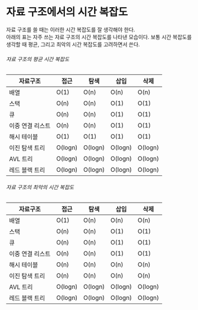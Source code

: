 # 자료 구조에서의 시간 복잡도
자료 구조를 쓸 때는 이러한 시간 복잡도를 잘 생각해야 한다.<br/>
아래의 표는 자주 쓰는 자료 구조의 시간 복잡도를 나타낸 모습이다. 보통 시간 복잡도를 생각할 때 평균, 그리고 최악의 시간 복잡도를 고려하면서 쓴다.<br/>

###### 자료 구조의 평균 시간 복잡도

|자료구조|접근|탐색|삽입|삭제|
|------|---|---|---|---|
|배열|O(1)|O(n)|O(n)|O(n)|
|스택|O(n)|O(n)|O(1)|O(1)|
|큐|O(n)|O(n)|O(1)|O(1)|
|이중 연결 리스트|O(n)|O(n)|O(1)|O(1)|
|해시 테이블|O(1)|O(1)|O(1)|O(1)|
|이진 탐색 트리|O(logn)|O(logn)|O(logn)|O(logn)|
|AVL 트리|O(logn)|O(logn)|O(logn)|O(logn)|
|레드 블랙 트리|O(logn)|O(logn)|O(logn)|O(logn)|

###### 자료 구조의 최악의 시간 복잡도

|자료구조|접근|탐색|삽입|삭제|
|------|---|---|---|---|
|배열|O(1)|O(n)|O(n)|O(n)|
|스택|O(n)|O(n)|O(1)|O(1)|
|큐|O(n)|O(n)|O(1)|O(1)|
|이중 연결 리스트|O(n)|O(n)|O(1)|O(1)|
|해시 테이블|O(n)|O(n)|O(n)|O(n)|
|이진 탐색 트리|O(n)|O(n)|O(n)|O(n)|
|AVL 트리|O(logn)|O(logn)|O(logn)|O(logn)|
|레드 블랙 트리|O(logn)|O(logn)|O(logn)|O(logn)|
